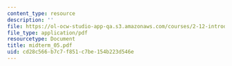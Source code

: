 ```yaml
---
content_type: resource
description: ''
file: https://ol-ocw-studio-app-qa.s3.amazonaws.com/courses/2-12-introduction-to-robotics-fall-2005/cd28c566b7c7f851c7be154b223d546e_midterm_05.pdf
file_type: application/pdf
resourcetype: Document
title: midterm_05.pdf
uid: cd28c566-b7c7-f851-c7be-154b223d546e
---
```

